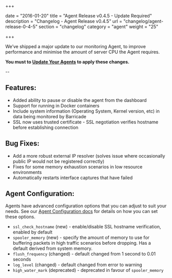 +++

date = "2016-01-20"
title = "Agent Release v0.4.5 - Update Required"
description = "Changelog - Agent Release v0.4.5"
url = "changelog/agent-release-0-4-5"
section = "changelog"
category = "agent"
weight = "25"

+++

We’ve shipped a major update to our monitoring Agent, to improve performance and minimise the amount of server CPU the Agent requires.

**You must to [Update Your Agents](https://docs.barricade.io/using-barricade/#updating-agents) to apply these changes.**

--



## Features:

* Added ability to pause or disable the agent from the dashboard
* Support for running in Docker containers
* Include system information (Operating System, Kernel version, etc) in data being monitored by Barricade
* SSL now uses trusted certificate - SSL negotiation verifies hostname before establishing connection


## Bug Fixes:

* Add a more robust external IP resolver (solves issue where occasionally public IP would not be registered correctly)
* Fixes for some memory exhaustion scenarios in low resource environments
* Automatically restarts interface captures that have failed


## Agent Configuration:

Agents have advanced configuration options that you can adjust to suit your needs. See our [Agent Configuration docs](https://docs.barricade.io/using-barricade/#configuring-agents) for details on how you can set these options.

* `ssl_check_hostname` (new) - enable/disable SSL hostname verification, enabled by default
* `spooler_memory` (new) - specify the amount of memory to use for buffering packets in high traffic scenarios before dropping. Has a default derived from system memory.
* `flush_frequency` (changed) - default changed from 1 second to 0.01 seconds
* `log_level` (changed) - default changed from error to warning
* `high_water_mark` (deprecated) - deprecated in favour of `spooler_memory`